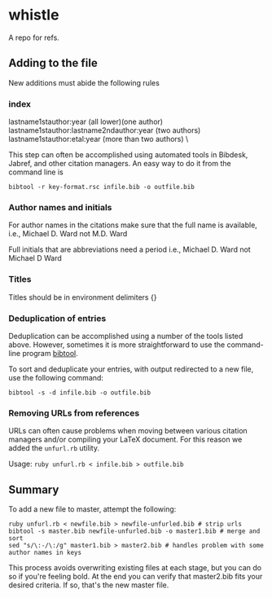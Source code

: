 whistle
=======

A repo for refs.

## Adding to the file 

New additions must abide the following rules

### index
lastname1stauthor:year  (all lower)(one author) \
lastname1stauthor:lastname2ndauthor:year  (two authors) \
lastname1stauthor:etal:year   (more than two authors) \


This step can often be accomplished using automated tools in Bibdesk, Jabref, and other citation managers. An easy way to do it from the command line is 

```
bibtool -r key-format.rsc infile.bib -o outfile.bib
```

### Author names and initials 
For author names in the citations make sure that the full name is available, 
i.e., Michael D. Ward not M.D. Ward

Full initials that are abbreviations need a period
i.e., Michael D. Ward not Michael D Ward

### Titles 
Titles should be in environment delimiters {}

### Deduplication of entries

Deduplication can be accomplished using a number of the tools listed above. However, sometimes it is more straightforward to use the command-line program [bibtool](http://www.ctan.org/tex-archive/biblio/bibtex/utils/bibtool). 

To sort and deduplicate your entries, with output redirected to a new file, use the following command:
```
bibtool -s -d infile.bib -o outfile.bib
```

### Removing URLs from references
URLs can often cause problems when moving between various citation managers and/or compiling your LaTeX document. For this reason we added the `unfurl.rb` utility.

Usage:
```ruby unfurl.rb < infile.bib > outfile.bib```

## Summary
To add a new file to master, attempt the following:

```
ruby unfurl.rb < newfile.bib > newfile-unfurled.bib # strip urls
bibtool -s master.bib newfile-unfurled.bib -o master1.bib # merge and sort 
sed "s/\:-/\:/g" master1.bib > master2.bib # handles problem with some author names in keys
```

This process avoids overwriting existing files at each stage, but you can do so if you're feeling bold. At the end you can verify that master2.bib fits your desired criteria. If so, that's the new master file. 




